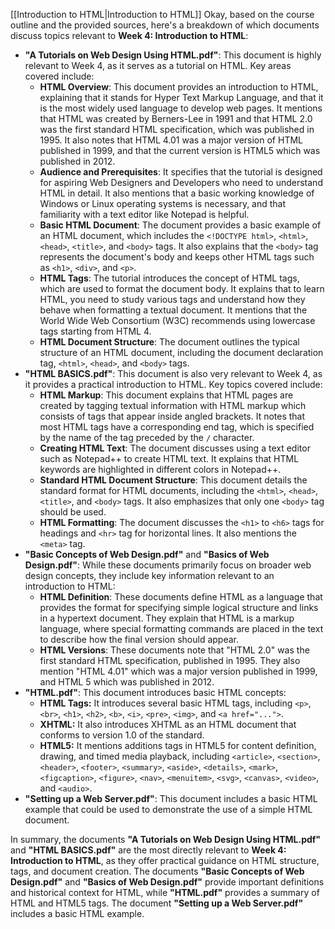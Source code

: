 [[Introduction to HTML|Introduction to HTML]]
Okay, based on the course outline and the provided sources, here's a breakdown of which documents discuss topics relevant to **Week 4: Introduction to HTML**:

- **"A Tutorials on Web Design Using HTML.pdf"**: This document is highly relevant to Week 4, as it serves as a tutorial on HTML. Key areas covered include:
    - **HTML Overview**: This document provides an introduction to HTML, explaining that it stands for Hyper Text Markup Language, and that it is the most widely used language to develop web pages. It mentions that HTML was created by Berners-Lee in 1991 and that HTML 2.0 was the first standard HTML specification, which was published in 1995. It also notes that HTML 4.01 was a major version of HTML published in 1999, and that the current version is HTML5 which was published in 2012.
    - **Audience and Prerequisites**: It specifies that the tutorial is designed for aspiring Web Designers and Developers who need to understand HTML in detail. It also mentions that a basic working knowledge of Windows or Linux operating systems is necessary, and that familiarity with a text editor like Notepad is helpful.
    - **Basic HTML Document**: The document provides a basic example of an HTML document, which includes the `<!DOCTYPE html>`, `<html>`, `<head>`, `<title>`, and `<body>` tags. It also explains that the `<body>` tag represents the document's body and keeps other HTML tags such as `<h1>`, `<div>`, and `<p>`.
    - **HTML Tags**: The tutorial introduces the concept of HTML tags, which are used to format the document body. It explains that to learn HTML, you need to study various tags and understand how they behave when formatting a textual document. It mentions that the World Wide Web Consortium (W3C) recommends using lowercase tags starting from HTML 4.
    - **HTML Document Structure**: The document outlines the typical structure of an HTML document, including the document declaration tag, `<html>`, `<head>`, and `<body>` tags.
- **"HTML BASICS.pdf"**: This document is also very relevant to Week 4, as it provides a practical introduction to HTML. Key topics covered include:
    - **HTML Markup**: This document explains that HTML pages are created by tagging textual information with HTML markup which consists of tags that appear inside angled brackets. It notes that most HTML tags have a corresponding end tag, which is specified by the name of the tag preceded by the `/` character.
    - **Creating HTML Text**: The document discusses using a text editor such as Notepad++ to create HTML text. It explains that HTML keywords are highlighted in different colors in Notepad++.
    - **Standard HTML Document Structure**: This document details the standard format for HTML documents, including the `<html>`, `<head>`, `<title>`, and `<body>` tags. It also emphasizes that only one `<body>` tag should be used.
    - **HTML Formatting**: The document discusses the `<h1>` to `<h6>` tags for headings and `<hr>` tag for horizontal lines. It also mentions the `<meta>` tag.
- **"Basic Concepts of Web Design.pdf"** and **"Basics of Web Design.pdf"**: While these documents primarily focus on broader web design concepts, they include key information relevant to an introduction to HTML:
    - **HTML Definition**: These documents define HTML as a language that provides the format for specifying simple logical structure and links in a hypertext document. They explain that HTML is a markup language, where special formatting commands are placed in the text to describe how the final version should appear.
    - **HTML Versions**: These documents note that "HTML 2.0" was the first standard HTML specification, published in 1995. They also mention "HTML 4.01" which was a major version published in 1999, and HTML 5 which was published in 2012.
- **"HTML.pdf"**: This document introduces basic HTML concepts:
    - **HTML Tags:** It introduces several basic HTML tags, including `<p>`, `<br>`, `<h1>`, `<h2>`, `<b>`, `<i>`, `<pre>`, `<img>`, and `<a href="...">`.
    - **XHTML:** It also introduces XHTML as an HTML document that conforms to version 1.0 of the standard.
    - **HTML5:** It mentions additions tags in HTML5 for content definition, drawing, and timed media playback, including `<article>`, `<section>`, `<header>`, `<footer>`, `<summary>`, `<aside>`, `<details>`, `<mark>`, `<figcaption>`, `<figure>`, `<nav>`, `<menuitem>`, `<svg>`, `<canvas>`, `<video>`, and `<audio>`.
- **"Setting up a Web Server.pdf"**: This document includes a basic HTML example that could be used to demonstrate the use of a simple HTML document.

In summary, the documents **"A Tutorials on Web Design Using HTML.pdf"** and **"HTML BASICS.pdf"** are the most directly relevant to **Week 4: Introduction to HTML**, as they offer practical guidance on HTML structure, tags, and document creation. The documents **"Basic Concepts of Web Design.pdf"** and **"Basics of Web Design.pdf"** provide important definitions and historical context for HTML, while **"HTML.pdf"** provides a summary of HTML and HTML5 tags. The document **"Setting up a Web Server.pdf"** includes a basic HTML example.